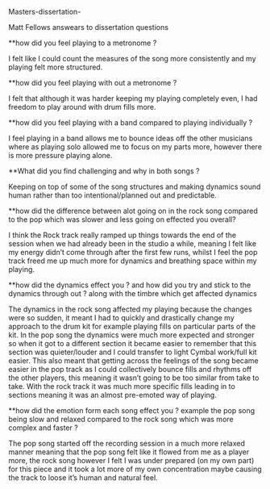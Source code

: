 Masters-dissertation-


Matt Fellows answears to dissertation questions


**how did you feel playing to a metronome ?

I felt like I could count the measures of the song more consistently and my playing felt more structured. 

**how did you feel playing with out a metronome ? 

I felt that although it was harder keeping my playing completely even, I had freedom to play around with drum fills more.

**how did you feel playing with a band compared to playing individually ? 

I feel playing in a band allows me to bounce ideas off the other musicians where as playing solo allowed me to focus on my parts more, however there is more pressure playing alone.

**What did you find challenging and why in both songs ?

Keeping on top of some of the song structures and making dynamics sound human rather than too intentional/planned out and predictable. 

**how did the difference between alot going on in the rock song compared to the pop which was slower and less going on effected you overall?

 I think the Rock track really ramped up things towards the end of the session when we had already been in the studio a while, meaning I felt like my energy didn’t come through after the first few runs, whilst I feel the pop track freed me up much more for dynamics and breathing space within my playing.

**how did the dynamics effect you ? and how did you try and stick to the dynamics through out ? along with the timbre which get affected dynamics 

The dynamics in the rock song affected my playing because the changes were so sudden, it meant I had to quickly and drastically change my approach to the drum kit for example playing fills on particular parts of the kit. In the pop song the dynamics were much more expected and stronger so when it got to a different section it became easier to remember that this section was quieter/louder and I could transfer to light Cymbal work/full kit easier. This also meant that getting across the feelings of the song became easier in the pop track as I could collectively bounce fills and rhythms off the other players, this meaning it wasn’t going to be too similar from take to take. With the rock track it was much more specific fills leading in to sections meaning it was an almost pre-emoted way of playing.



**how did the emotion form each song effect you ? example the pop song being slow and relaxed compared to the rock song which was more complex and faster ?

The pop song started off the recording session in a much more relaxed manner meaning that the pop song felt like it flowed from me as a player more, the rock song however I felt I was under prepared (on my own part) for this piece and it took a lot more of my own concentration maybe causing the track to loose it’s human and natural feel.

